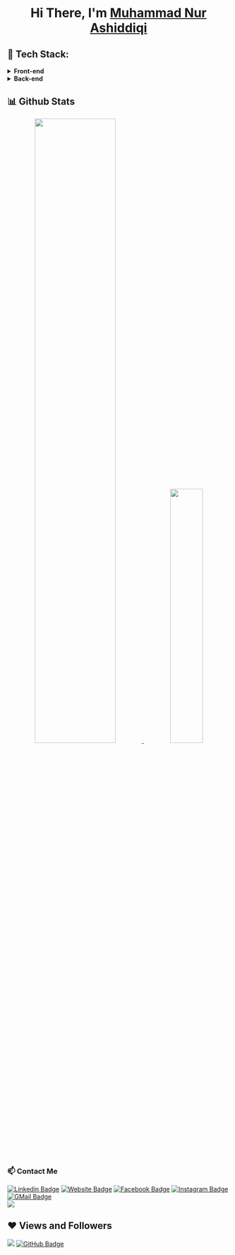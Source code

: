 <h1 align="center">Hi There, I'm <a href="https://github.com/Tnembull">Muhammad Nur Ashiddiqi</a></h1>

## 🚀 Tech Stack:

<details>
  <summary>
    <strong>Front-end</strong>
  </summary>
  
![React](https://img.shields.io/badge/react-%2320232a.svg?style=for-the-badge&logo=react&logoColor=%2361DAFB)
![Bootstrap](https://img.shields.io/badge/bootstrap-%23563D7C.svg?style=for-the-badge&logo=bootstrap&logoColor=white)
![Tailwind](https://img.shields.io/badge/tailwindcss-%2338B2AC.svg?style=for-the-badge&logo=tailwind-css&logoColor=white)
</details>

<details>
  <summary>
    <strong>Back-end</strong>
  </summary>
	
![CodeIgniter](https://img.shields.io/badge/codeigniter-%23FFFFFF.svg?style=for-the-badge&logo=codeigniter&logoColor=red)
![Laravel](https://img.shields.io/badge/laravel-%23FF2D20.svg?style=for-the-badge&logo=laravel&logoColor=white)
![NodeJS](https://img.shields.io/badge/node.js-6DA55F?style=for-the-badge&logo=node.js&logoColor=white)
<br>
![Python](https://img.shields.io/badge/python-3670A0?style=for-the-badge&logo=python&logoColor=ffdd54)
![Postgres](https://img.shields.io/badge/postgres-%23316192.svg?style=for-the-badge&logo=postgresql&logoColor=white)
![MySQL](https://img.shields.io/badge/mysql-%2300f.svg?style=for-the-badge&logo=mysql&logoColor=white)
</details>

## 📊 Github Stats

<p align="center">
  <a href="https://github.com/tnembull">
    <img width="60.2%" src="https://github-readme-stats-eight-theta.vercel.app/api?username=tnembull&show_icons=true&include_all_commits=true&count_private=true&theme=vision-friendly-dark&title_color=58a6ff" />
    <img width="38.4%" src="https://github-readme-stats-eight-theta.vercel.app/api/top-langs/?username=tnembull&langs_count=10&count_private=true&layout=compact&theme=vision-friendly-dark&title_color=58a6ff" />
  </a>
 </p>

### 📫 Contact Me

[![Linkedin Badge](https://img.shields.io/badge/-LinkedIn-0e76a8?style=flat-square&logo=Linkedin&logoColor=white)](https://www.linkedin.com/in/muhammadnurashiddiqi/)
[![Website Badge](https://img.shields.io/badge/Website-3b5998?style=flat-square&logo=google-chrome&logoColor=white)](https://tnembull.github.io/)
[![Facebook Badge](https://img.shields.io/badge/-Facebook-00acee?style=flat-square&logo=Facebook&logoColor=white)](https://www.facebook.com/m.nur.ashiddiqi)
[![Instagram Badge](https://img.shields.io/badge/-Instagram-e4405f?style=flat-square&logo=Instagram&logoColor=white)](https://instagram.com/m.nur.ashiddiqi/)
[![GMail Badge](https://img.shields.io/badge/-Gmail-D1483E?style=flat-square&logo=Gmail&logoColor=white)](mailto:muhammadnurashiddiqi@gmail.com)
<br>
<a href="https://www.codewars.com/users/Tnembull/"><img src="https://www.codewars.com/users/Tnembull/badges/large"/></a>

## ❤ Views and Followers

<img src="https://komarev.com/ghpvc/?username=Tnembull">
<a href="https://github.com/Tnembull?tab=followers"><img src="https://img.shields.io/github/followers/Tnembull?label=Followers&style=social" alt="GitHub Badge"></a>

